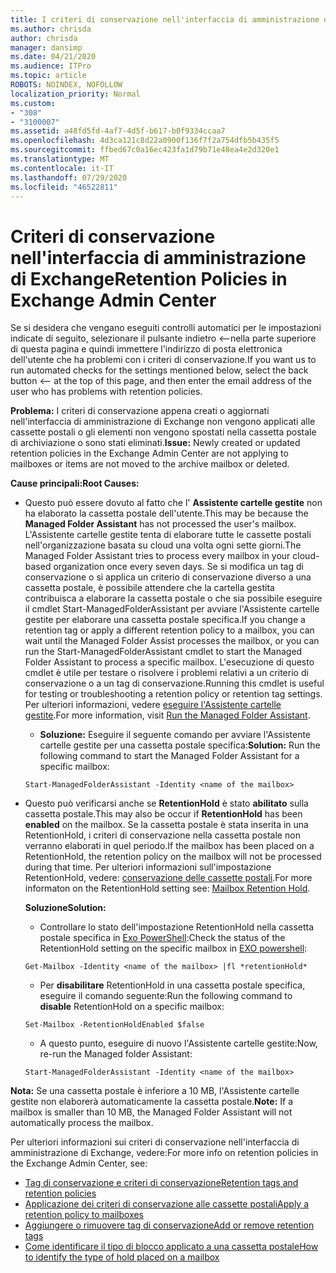 ```yaml
---
title: I criteri di conservazione nell'interfaccia di amministrazione di Exchange non funzionano
ms.author: chrisda
author: chrisda
manager: dansimp
ms.date: 04/21/2020
ms.audience: ITPro
ms.topic: article
ROBOTS: NOINDEX, NOFOLLOW
localization_priority: Normal
ms.custom:
- "308"
- "3100007"
ms.assetid: a48fd5fd-4af7-4d5f-b617-b0f9334ccaa7
ms.openlocfilehash: 4d3ca121c8d22a0900f136f7f2a754dfb5b435f5
ms.sourcegitcommit: ffbed67c0a16ec423fa1d79b71e48ea4e2d320e1
ms.translationtype: MT
ms.contentlocale: it-IT
ms.lasthandoff: 07/29/2020
ms.locfileid: "46522811"
---
```

# <a name="retention-policies-in-exchange-admin-center"></a><span data-ttu-id="aa9e4-102">Criteri di conservazione nell'interfaccia di amministrazione di Exchange</span><span class="sxs-lookup"><span data-stu-id="aa9e4-102">Retention Policies in Exchange Admin Center</span></span>

<span data-ttu-id="aa9e4-103">Se si desidera che vengano eseguiti controlli automatici per le impostazioni indicate di seguito, selezionare il pulsante indietro <--nella parte superiore di questa pagina e quindi immettere l'indirizzo di posta elettronica dell'utente che ha problemi con i criteri di conservazione.</span><span class="sxs-lookup"><span data-stu-id="aa9e4-103">If you want us to run automated checks for the settings mentioned below, select the back button <-- at the top of this page, and then enter the email address of the user who has problems with retention policies.</span></span>

 <span data-ttu-id="aa9e4-104">**Problema:** I criteri di conservazione appena creati o aggiornati nell'interfaccia di amministrazione di Exchange non vengono applicati alle cassette postali o gli elementi non vengono spostati nella cassetta postale di archiviazione o sono stati eliminati.</span><span class="sxs-lookup"><span data-stu-id="aa9e4-104">**Issue:** Newly created or updated retention policies in the Exchange Admin Center are not applying to mailboxes or items are not moved to the archive mailbox or deleted.</span></span> 
  
 <span data-ttu-id="aa9e4-105">**Cause principali:**</span><span class="sxs-lookup"><span data-stu-id="aa9e4-105">**Root Causes:**</span></span>
  
- <span data-ttu-id="aa9e4-106">Questo può essere dovuto al fatto che l' **Assistente cartelle gestite** non ha elaborato la cassetta postale dell'utente.</span><span class="sxs-lookup"><span data-stu-id="aa9e4-106">This may be because the **Managed Folder Assistant** has not processed the user's mailbox.</span></span> <span data-ttu-id="aa9e4-107">L'Assistente cartelle gestite tenta di elaborare tutte le cassette postali nell'organizzazione basata su cloud una volta ogni sette giorni.</span><span class="sxs-lookup"><span data-stu-id="aa9e4-107">The Managed Folder Assistant tries to process every mailbox in your cloud-based organization once every seven days.</span></span> <span data-ttu-id="aa9e4-108">Se si modifica un tag di conservazione o si applica un criterio di conservazione diverso a una cassetta postale, è possibile attendere che la cartella gestita contribuisca a elaborare la cassetta postale o che sia possibile eseguire il cmdlet Start-ManagedFolderAssistant per avviare l'Assistente cartelle gestite per elaborare una cassetta postale specifica.</span><span class="sxs-lookup"><span data-stu-id="aa9e4-108">If you change a retention tag or apply a different retention policy to a mailbox, you can wait until the Managed Folder Assist processes the mailbox, or you can run the Start-ManagedFolderAssistant cmdlet to start the Managed Folder Assistant to process a specific mailbox.</span></span> <span data-ttu-id="aa9e4-109">L'esecuzione di questo cmdlet è utile per testare o risolvere i problemi relativi a un criterio di conservazione o a un tag di conservazione.</span><span class="sxs-lookup"><span data-stu-id="aa9e4-109">Running this cmdlet is useful for testing or troubleshooting a retention policy or retention tag settings.</span></span> <span data-ttu-id="aa9e4-110">Per ulteriori informazioni, vedere [eseguire l'Assistente cartelle gestite](https://msdn.microsoft.com/library/gg271153%28v=exchsrvcs.149%29.aspx#managedfolderassist).</span><span class="sxs-lookup"><span data-stu-id="aa9e4-110">For more information, visit [Run the Managed Folder Assistant](https://msdn.microsoft.com/library/gg271153%28v=exchsrvcs.149%29.aspx#managedfolderassist).</span></span>
    
  - <span data-ttu-id="aa9e4-111">**Soluzione:** Eseguire il seguente comando per avviare l'Assistente cartelle gestite per una cassetta postale specifica:</span><span class="sxs-lookup"><span data-stu-id="aa9e4-111">**Solution:** Run the following command to start the Managed Folder Assistant for a specific mailbox:</span></span>
    
  ```
  Start-ManagedFolderAssistant -Identity <name of the mailbox>
  ```

- <span data-ttu-id="aa9e4-112">Questo può verificarsi anche se **RetentionHold** è stato **abilitato** sulla cassetta postale.</span><span class="sxs-lookup"><span data-stu-id="aa9e4-112">This may also be occur if **RetentionHold** has been **enabled** on the mailbox.</span></span> <span data-ttu-id="aa9e4-113">Se la cassetta postale è stata inserita in una RetentionHold, i criteri di conservazione nella cassetta postale non verranno elaborati in quel periodo.</span><span class="sxs-lookup"><span data-stu-id="aa9e4-113">If the mailbox has been placed on a RetentionHold, the retention policy on the mailbox will not be processed during that time.</span></span> <span data-ttu-id="aa9e4-114">Per ulteriori informazioni sull'impostazione RetentionHold, vedere: [conservazione delle cassette postali](https://docs.microsoft.com/exchange/security-and-compliance/messaging-records-management/mailbox-retention-hold).</span><span class="sxs-lookup"><span data-stu-id="aa9e4-114">For more informaton on the RetentionHold setting see: [Mailbox Retention Hold](https://docs.microsoft.com/exchange/security-and-compliance/messaging-records-management/mailbox-retention-hold).</span></span>
    
    <span data-ttu-id="aa9e4-115">**Soluzione**</span><span class="sxs-lookup"><span data-stu-id="aa9e4-115">**Solution:**</span></span>
    
  - <span data-ttu-id="aa9e4-116">Controllare lo stato dell'impostazione RetentionHold nella cassetta postale specifica in [Exo PowerShell](https://docs.microsoft.com/powershell/exchange/exchange-online/connect-to-exchange-online-powershell/connect-to-exchange-online-powershell?view=exchange-ps):</span><span class="sxs-lookup"><span data-stu-id="aa9e4-116">Check the status of the RetentionHold setting on the specific mailbox in [EXO powershell](https://docs.microsoft.com/powershell/exchange/exchange-online/connect-to-exchange-online-powershell/connect-to-exchange-online-powershell?view=exchange-ps):</span></span>
    
  ```
  Get-Mailbox -Identity <name of the mailbox> |fl *retentionHold*
  ```

  - <span data-ttu-id="aa9e4-117">Per **disabilitare** RetentionHold in una cassetta postale specifica, eseguire il comando seguente:</span><span class="sxs-lookup"><span data-stu-id="aa9e4-117">Run the following command to **disable** RetentionHold on a specific mailbox:</span></span>
    
  ```
  Set-Mailbox -RetentionHoldEnabled $false
  ```

  - <span data-ttu-id="aa9e4-118">A questo punto, eseguire di nuovo l'Assistente cartelle gestite:</span><span class="sxs-lookup"><span data-stu-id="aa9e4-118">Now, re-run the Managed folder Assistant:</span></span>
    
  ```
  Start-ManagedFolderAssistant -Identity <name of the mailbox>
  ```

 <span data-ttu-id="aa9e4-119">**Nota:** Se una cassetta postale è inferiore a 10 MB, l'Assistente cartelle gestite non elaborerà automaticamente la cassetta postale.</span><span class="sxs-lookup"><span data-stu-id="aa9e4-119">**Note:** If a mailbox is smaller than 10 MB, the Managed Folder Assistant will not automatically process the mailbox.</span></span>
 
<span data-ttu-id="aa9e4-120">Per ulteriori informazioni sui criteri di conservazione nell'interfaccia di amministrazione di Exchange, vedere:</span><span class="sxs-lookup"><span data-stu-id="aa9e4-120">For more info on retention policies in the Exchange Admin Center, see:</span></span>
- [<span data-ttu-id="aa9e4-121">Tag di conservazione e criteri di conservazione</span><span class="sxs-lookup"><span data-stu-id="aa9e4-121">Retention tags and retention policies</span></span>](https://docs.microsoft.com/exchange/security-and-compliance/messaging-records-management/retention-tags-and-policies)
- [<span data-ttu-id="aa9e4-122">Applicazione dei criteri di conservazione alle cassette postali</span><span class="sxs-lookup"><span data-stu-id="aa9e4-122">Apply a retention policy to mailboxes</span></span>](https://docs.microsoft.com/exchange/security-and-compliance/messaging-records-management/apply-retention-policy)
- [<span data-ttu-id="aa9e4-123">Aggiungere o rimuovere tag di conservazione</span><span class="sxs-lookup"><span data-stu-id="aa9e4-123">Add or remove retention tags</span></span>](https://docs.microsoft.com/exchange/security-and-compliance/messaging-records-management/add-or-remove-retention-tags)
- [<span data-ttu-id="aa9e4-124">Come identificare il tipo di blocco applicato a una cassetta postale</span><span class="sxs-lookup"><span data-stu-id="aa9e4-124">How to identify the type of hold placed on a mailbox</span></span>](https://docs.microsoft.com/microsoft-365/compliance/identify-a-hold-on-an-exchange-online-mailbox)
